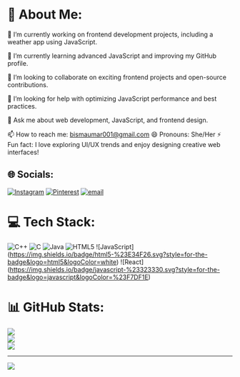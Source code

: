 # 💫 About Me:
🔭 I’m currently working on frontend development projects, including a weather app using JavaScript.

🌱 I’m currently learning advanced JavaScript and improving my GitHub profile.

👯 I’m looking to collaborate on exciting frontend projects and open-source contributions.

🤔 I’m looking for help with optimizing JavaScript performance and best practices.

💬 Ask me about web development, JavaScript, and frontend design.

📫 How to reach me: bismaumar001@gmail.com
😄 Pronouns: She/Her
⚡ Fun fact: I love exploring UI/UX trends and enjoy designing creative web interfaces!

## 🌐 Socials:
[![Instagram](https://img.shields.io/badge/Instagram-%23E4405F.svg?logo=Instagram&logoColor=white)](https://instagram.com/bismaumar_) [![Pinterest](https://img.shields.io/badge/Pinterest-%23E60023.svg?logo=Pinterest&logoColor=white)](https://pinterest.com/bismaumar0092) [![email](https://img.shields.io/badge/Email-D14836?logo=gmail&logoColor=white)](mailto:bismaumar001@gmail.com) 

# 💻 Tech Stack:
![C++](https://img.shields.io/badge/c++-%2300599C.svg?style=for-the-badge&logo=c%2B%2B&logoColor=white) ![C](https://img.shields.io/badge/c-%2300599C.svg?style=for-the-badge&logo=c&logoColor=white) ![Java](https://img.shields.io/badge/java-%23ED8B00.svg?style=for-the-badge&logo=openjdk&logoColor=white) ![HTML5](https://img.shields.io/badge/html5-%23E34F26.svg?style=for-the-badge&logo=html5&logoColor=white) ![JavaScript]
(https://img.shields.io/badge/html5-%23E34F26.svg?style=for-the-badge&logo=html5&logoColor=white) ![React]
(https://img.shields.io/badge/javascript-%23323330.svg?style=for-the-badge&logo=javascript&logoColor=%23F7DF1E) 
# 📊 GitHub Stats:
![](https://github-readme-stats.vercel.app/api?username=Bismaumar45&theme=dark&hide_border=false&include_all_commits=false&count_private=false)<br/>
![](https://github-readme-streak-stats.herokuapp.com/?user=Bismaumar45&theme=dark&hide_border=false)<br/>
![](https://github-readme-stats.vercel.app/api/top-langs/?username=Bismaumar45&theme=dark&hide_border=false&include_all_commits=false&count_private=false&layout=compact)

---
[![](https://visitcount.itsvg.in/api?id=Bismaumar45&icon=0&color=0)](https://visitcount.itsvg.in)

<!-- Proudly created with GPRM ( https://gprm.itsvg.in ) -->
